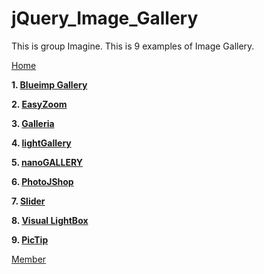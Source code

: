 # jQuery_Image_Gallery

This is group Imagine.
This is 9 examples of Image Gallery.

 [Home](https://github.com/Nonlapun003/jQuery_Image_Gallery/wiki)

**1. [Blueimp Gallery](https://github.com/Nonlapun003/jQuery_Image_Gallery/wiki/Blueimp-Gallery)**

**2. [EasyZoom](https://github.com/Nonlapun003/jQuery_Image_Gallery/wiki/EasyZoom)**

**3. [Galleria](https://github.com/Nonlapun003/jQuery_Image_Gallery/wiki/Galleria)**


**4. [lightGallery](https://github.com/Nonlapun003/jQuery_Image_Gallery/wiki/lightGallery)**

**5. [nanoGALLERY](https://github.com/Nonlapun003/jQuery_Image_Gallery/wiki/nanoGALLERY)**

**6. [PhotoJShop](https://github.com/Nonlapun003/jQuery_Image_Gallery/wiki/PhotoJShop)**

**7. [Slider](https://github.com/Nonlapun003/jQuery_Image_Gallery/wiki/Slider)**

**8. [Visual LightBox](https://github.com/Nonlapun003/jQuery_Image_Gallery/wiki/Visual-LightBox)**

**9. [PicTip](https://github.com/Nonlapun003/jQuery_Image_Gallery/wiki/PicTip)**

[Member](https://github.com/Nonlapun003/jQuery_Image_Gallery/wiki)
